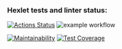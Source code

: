### Hexlet tests and linter status:
[![Actions Status](https://github.com/de-euforie/frontend-project-lvl3/workflows/hexlet-check/badge.svg)](https://github.com/de-euforie/frontend-project-lvl3/actions)
![example workflow](https://github.com/de-euforie/frontend-project-lvl3/actions/workflows/project-check.yml/badge.svg)

[![Maintainability](https://api.codeclimate.com/v1/badges/55042751cff2aa42d7e6/maintainability)](https://codeclimate.com/github/de-euforie/frontend-project-lvl3/maintainability) [![Test Coverage](https://api.codeclimate.com/v1/badges/55042751cff2aa42d7e6/test_coverage)](https://codeclimate.com/github/de-euforie/frontend-project-lvl3/test_coverage)
